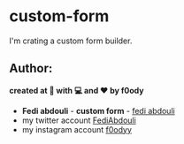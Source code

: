 # custom-form

I'm crating a custom form builder.

## Author:
**created at 🌙 with 💻 and ❤ by f0ody**
* **Fedi abdouli** - **custom form** - [fedi abdouli](https://github.com/cs-fedy)
* my twitter account [FediAbdouli](https://www.twitter.com/FediAbdouli)
* my instagram account [f0odyy](https://www.instagram.com/f0odyy) 

